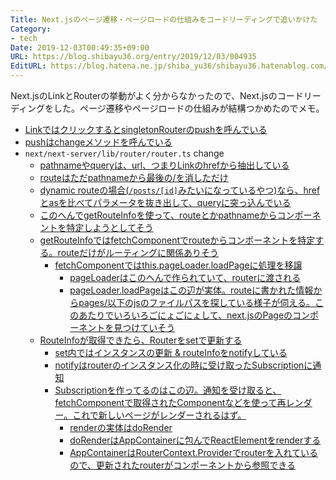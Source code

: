 ```yaml
---
Title: Next.jsのページ遷移・ページロードの仕組みをコードリーディングで追いかけた
Category:
- tech
Date: 2019-12-03T00:49:35+09:00
URL: https://blog.shibayu36.org/entry/2019/12/03/004935
EditURL: https://blog.hatena.ne.jp/shiba_yu36/shibayu36.hatenablog.com/atom/entry/26006613475297003
---
```


Next.jsのLinkとRouterの挙動がよく分からなかったので、Next.jsのコードリーディングをした。ページ遷移やページロードの仕組みが結構つかめたのでメモ。

* [LinkではクリックするとsingletonRouterのpushを呼んでいる](https://github.com/zeit/next.js/blob/0e1f2f36a32ce7b1869238313b55dcdd4bbbf446/packages/next/client/link.tsx#L149-L193)
* [pushはchangeメソッドを呼んでいる](https://github.com/zeit/next.js/blob/0e1f2f36a32ce7b1869238313b55dcdd4bbbf446/packages/next/next-server/lib/router/router.ts#L238-L240)
* `next/next-server/lib/router/router.ts` change
	* [pathnameやqueryは、url、つまりLinkのhrefから抽出している](https://github.com/zeit/next.js/blob/0e1f2f36a32ce7b1869238313b55dcdd4bbbf446/packages/next/next-server/lib/router/router.ts#L293)
	* [routeはただpathnameから最後の/を消しただけ](https://github.com/zeit/next.js/blob/canary/packages/next/next-server/lib/router/router.ts#L314)
	* [dynamic routeの場合(`/posts/[id]`みたいになっているやつ)なら、hrefとasを比べてパラメータを抜き出して、queryに突っ込んでいる](https://github.com/zeit/next.js/blob/0e1f2f36a32ce7b1869238313b55dcdd4bbbf446/packages/next/next-server/lib/router/router.ts#L317)
	* [このへんでgetRouteInfoを使って、routeとかpathnameからコンポーネントを特定しようとしてそう](https://github.com/zeit/next.js/blob/0e1f2f36a32ce7b1869238313b55dcdd4bbbf446/packages/next/next-server/lib/router/router.ts#L342)
	* [getRouteInfoではfetchComponentでrouteからコンポーネントを特定する。routeだけがルーティングに関係ありそう](https://github.com/zeit/next.js/blob/0e1f2f36a32ce7b1869238313b55dcdd4bbbf446/packages/next/next-server/lib/router/router.ts#L421-L424)
		* [fetchComponentではthis.pageLoader.loadPageに処理を移譲](https://github.com/zeit/next.js/blob/0e1f2f36a32ce7b1869238313b55dcdd4bbbf446/packages/next/next-server/lib/router/router.ts#L606)
			* [pageLoaderはこのへんで作られていて、routerに渡される](https://github.com/zeit/next.js/blob/0e1f2f36a32ce7b1869238313b55dcdd4bbbf446/packages/next/client/index.js#L64)
			* [pageLoader.loadPageはこの辺が実体。routeに書かれた情報からpages/以下のjsのファイルパスを探している様子が伺える。このあたりでいろいろごにょごにょして、next.jsのPageのコンポーネントを見つけていそう](https://github.com/zeit/next.js/blob/0e1f2f36a32ce7b1869238313b55dcdd4bbbf446/packages/next/client/page-loader.js#L61-L127)
	* [RouteInfoが取得できたら、Routerをsetで更新する](https://github.com/zeit/next.js/blob/0e1f2f36a32ce7b1869238313b55dcdd4bbbf446/packages/next/next-server/lib/router/router.ts#L361)
		* [set内ではインスタンスの更新 & routeInfoをnotifyしている](https://github.com/zeit/next.js/blob/0e1f2f36a32ce7b1869238313b55dcdd4bbbf446/packages/next/next-server/lib/router/router.ts#L505-L517)
		* [notifyはrouterのインスタンス化の時に受け取ったSubscriptionに通知](https://github.com/zeit/next.js/blob/0e1f2f36a32ce7b1869238313b55dcdd4bbbf446/packages/next/next-server/lib/router/router.ts#L691-L693)
		* [Subscriptionを作ってるのはこの辺。通知を受け取ると、fetchComponentで取得されたComponentなどを使って再レンダー。これで新しいページがレンダーされるはず。](https://github.com/zeit/next.js/blob/0e1f2f36a32ce7b1869238313b55dcdd4bbbf446/packages/next/client/index.js#L193-L195)
			* [renderの実体はdoRender](https://github.com/zeit/next.js/blob/0e1f2f36a32ce7b1869238313b55dcdd4bbbf446/packages/next/client/index.js#L216-L227)
			* [doRenderはAppContainerに包んでReactElementをrenderする](https://github.com/zeit/next.js/blob/0e1f2f36a32ce7b1869238313b55dcdd4bbbf446/packages/next/client/index.js#L438-L452)
			* [AppContainerはRouterContext.Providerでrouterを入れているので、更新されたrouterがコンポーネントから参照できる](https://github.com/zeit/next.js/blob/0e1f2f36a32ce7b1869238313b55dcdd4bbbf446/packages/next/client/index.js#L385-L391)


